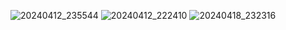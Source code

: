 ![20240412_235544](https://github.com/user-attachments/assets/caff5211-9845-448c-a3e9-fce3532b02d8)
![20240412_222410](https://github.com/user-attachments/assets/60b4ba55-88ec-4557-a59a-bf0cf64d357d)
![20240418_232316](https://github.com/user-attachments/assets/d0dc57c7-3348-4ec3-8f79-e677c6f05307)
